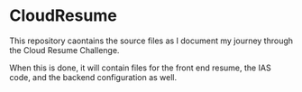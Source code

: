 # CloudResume

This repository caontains the source files as I document my journey through the Cloud Resume Challenge. 

When this is done, it will contain files for the front end resume, the IAS code, and the backend configuration as well. 

